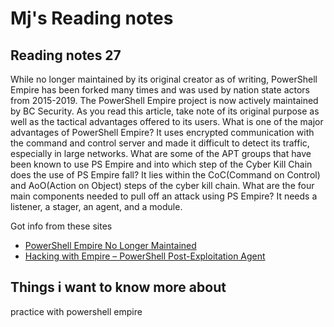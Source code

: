 # Mj's Reading notes 

## Reading notes 27

While no longer maintained by its original creator as of writing, PowerShell Empire has been forked many times and was used by nation state actors from 2015-2019. The PowerShell Empire project is now actively maintained by BC Security. As you read this article, take note of its original purpose as well as the tactical advantages offered to its users.
What is one of the major advantages of PowerShell Empire?  It uses encrypted communication with the command and control server and made it difficult to detect its traffic, especially in large networks. 
What are some of the APT groups that have been known to use PS Empire and into which step of the Cyber Kill Chain does the use of PS Empire fall? It lies within the CoC(Command on Control) and AoO(Action on Object) steps of the cyber kill chain. 
What are the four main components needed to pull off an attack using PS Empire? It needs a listener, a stager, an agent, and a module. 

Got info from these sites
- [PowerShell Empire No Longer Maintained](https://www.bleepingcomputer.com/news/security/powershell-empire-framework-is-no-longer-maintained/)
- [Hacking with Empire – PowerShell Post-Exploitation Agent](https://www.hackingarticles.in/hacking-with-empire-powershell-post-exploitation-agent/)

## Things i want to know more about 
practice with powershell empire